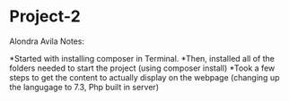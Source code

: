 # Project-2

Alondra Avila Notes:

*Started with installing composer in Terminal.
*Then, installed all of the folders needed to start the project (using composer install)
*Took a few steps to get the content to actually display on the webpage (changing up the langugage to 7.3, Php built in server)
